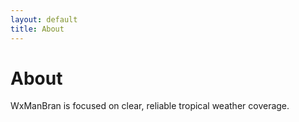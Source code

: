 ```yaml
---
layout: default
title: About
---
```

# About

WxManBran is focused on clear, reliable tropical weather coverage.
